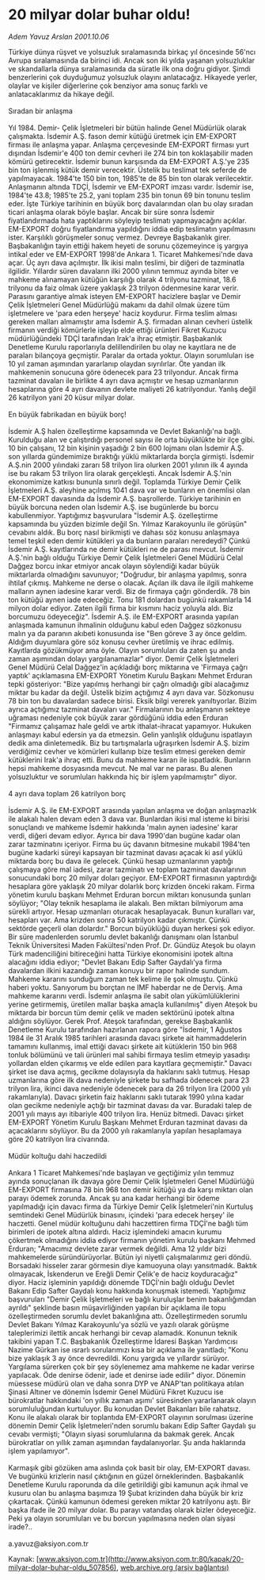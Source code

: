 # 20 milyar dolar buhar oldu!

*Adem Yavuz Arslan 2001.10.06*

<div class="pNewsDetailMainContent" itemprop="articleBody">
 Türkiye dünya rüşvet ve yolsuzluk sıralamasında birkaç yıl öncesinde 56'ncı Avrupa sıralamasında da birinci idi. Ancak son iki yılda yaşanan yolsuzluklar ve skandallarla dünya sıralamasında da süratle ilk ona doğru gidiyor. Şimdi benzerlerini çok duyduğumuz yolsuzluk olayını anlatacağız. Hikayede yerler, olaylar ve kişiler diğerlerine çok benziyor ama sonuç farklı ve anlatacaklarımız da hikaye değil.
 <br/>
 <br/>
 Sıradan bir anlaşma
 <br/>
 <br/>
 Yıl 1984. Demir- Çelik İşletmeleri bir bütün halinde Genel Müdürlük olarak çalışmakta. İsdemir A.Ş. fason demir kütüğü üretmek için EM-EXPORT firması ile anlaşma yapar. Anlaşma çerçevesinde EM-EXPORT firması yurt dışından İsdemir'e 400 ton demir cevheri ile 274 bin ton koklaşabilir maden kömürü getirecektir. İsdemir bunun karşısında da EM-EXPORT A.Ş.'ye 235 bin ton işlenmiş kütük demir verecektir. Üstelik bu teslimat tek seferde de yapılmayacak. 1984'te 150 bin ton, 1985'te de 85 bin ton olarak verilecektir. Anlaşmanın altında TDÇİ, İsdemir ve EM-EXPORT imzası vardır. İsdemir ise, 1984'te 43.8; 1985'te 25.2, yani toplam 235 bin tonun 69 bin tonunu teslim eder. İşte Türkiye tarihinin en büyük borç davalarından olan bu olay sıradan ticari anlaşma olarak böyle başlar. Ancak bir süre sonra İsdemir fiyatlandırmada hata yaptıklarını söyleyip teslimatı yapmayacağını açıklar. EM-EXPORT doğru fiyatlandırma yapıldığını iddia edip teslimatın yapılmasını ister. Karşılıklı görüşmeler sonuç vermez. Devreye Başbakanlık girer. Başbakanlığın tayin ettiği hakem heyeti de sorunu çözemeyince iş yargıya intikal eder ve EM-EXPORT 1998'de Ankara 1. Ticaret Mahkemesi'nde dava açar. Üç ayrı dava açılmıştır. İlk ikisi malın teslimi, bir diğeri de tazminatla ilgilidir. Yıllardır süren davaların ilki 2000 yılının temmuz ayında biter ve mahkeme alınamayan kütüğün karşılığı olarak 4 trilyonu tazminat, 18.6 trilyonu da faiz olmak üzere yaklaşık 23 trilyon ödenmesine karar verir. Parasını garantiye almak isteyen EM-EXPORT hacizlere başlar ve Demir Çelik İşletmeleri Genel Müdürlüğü makamı da dahil olmak üzere tüm işletmelere ve 'para eden herşeye' haciz koydurur. Firma teslim alması gereken malları almamıştır ama İsdemir A.Ş. firmadan alınan cevheri üstelik firmanın verdiği kömürlerle işleyip elde ettiği ürünleri Fikret Kuzucu müdürlüğündeki TDÇİ tarafından Irak'a ihraç etmiştir. Başbakanlık Denetleme Kurulu raporlarıyla delillendirilen bu olay ne kayıtlara ne de paraları bilançoya geçmiştir. Paralar da ortada yoktur. Olayın sorumluları ise 10 yıl zaman aşımından yararlanıp olaydan sıyrılırlar. Öte yandan ilk mahkemenin sonucuna göre ödenecek para 23 trilyondur. Ancak firma tazminat davaları ile birlikte 4 ayrı dava açmıştır ve hesap uzmanlarının hesaplarına göre 4 ayrı davanın devlete maliyeti 26 katrilyondur. Yanlış değil 26 katrilyon yani 20 küsur milyar dolar.
 <br/>
 <br/>
 En büyük fabrikadan en büyük borç!
 <br/>
 <br/>
 İsdemir A.Ş halen özelleştirme kapsamında ve Devlet Bakanlığı'na bağlı. Kurulduğu alan ve çalıştırdığı personel sayısı ile orta büyüklükte bir ilçe gibi. 10 bin çalışanı, 12 bin kişinin yaşadığı 2 bin 600 lojmanı olan İsdemir A.Ş. son yıllarda gündemimize bıraktığı yüklü miktarlarda borçla girmişti. İsdemir A.Ş.nin 2000 yılındaki zararı 58 trilyon lira olurken 2001 yılının ilk 4 ayında ise bu rakam 53 trilyon lira olarak gerçekleşti. Ancak İsdemir A.Ş.'nin ekonomimize katkısı bununla sınırlı değil. Toplamda Türkiye Demir Çelik İşletmeleri A.Ş. aleyhine açılmış 1041 dava var ve bunların en önemlisi olan EM-EXPORT davasında da İsdemir A.Ş. başrollerde. Türkiye tarihinin en büyük borcuna neden olan İsdemir A.Ş. ise bugünlerde bu borcu kabullenmiyor. Yaptığımız başvurulara "İsdemir A.Ş. özelleştirme kapsamında bu yüzden bizimle değil Sn. Yılmaz Karakoyunlu ile görüşün" cevabını aldık. Bu borç nasıl birikmişti ve dahası söz konusu anlaşmaya temel teşkil eden demir kütükleri ya da bunların paraları neredeydi? Çünkü İsdemir A.Ş. kayıtlarında ne demir kütükleri ne de parası mevcut. İsdemir A.Ş.'nin bağlı olduğu Türkiye Demir Çelik İşletmeleri Genel Müdürü Celal Dağgez borcu inkar etmiyor ancak olayın söylendiği kadar büyük miktarlarda olmadığını savunuyor; "Doğrudur, bir anlaşma yapılmış, sonra ihtilaf çıkmış. Mahkeme ne derse o olacak. Açılan ilk dava ile ilgili mahkeme malların aynen iadesine karar verdi. Biz de firmaya çağrı gönderdik. 78 bin ton kütüğü aynen iade edeceğiz. Tonu 181 dolardan bugünkü rakamlarla 14 milyon dolar ediyor. Zaten ilgili firma bir kısmını haciz yoluyla aldı. Biz borcumuzu ödeyeceğiz". İsdemir A.Ş. ile EM-EXPORT arasında yapılan anlaşmada kamunun ihmalinin olduğunu kabul eden Dağgez sözkonusu malın ya da paranın akıbeti konusunda ise "Ben göreve 3 ay önce geldim. Aldığım duyumlara göre söz konusu cevher üretilmiş ve ihrac edilmiş. Kayıtlarda gözükmüyor ama öyle. Olayın sorumluları da zaten şu anda zaman aşımından dolayı yargılanamazlar" diyor. Demir Çelik İşletmeleri Genel Müdürü Celal Dağgez'in açıkladığı borç miktarına ve 'Firmaya çağrı yaptık' açıklamasına EM-EXPORT Yönetim Kurulu Başkanı Mehmet Erduran tepki gösteriyor: "Bize yapılmış herhangi bir çağrı olmadığı gibi alacağımız miktar bu kadar da değil. Üstelik bizim açtığımız 4 ayrı dava var. Sözkonusu 78 bin ton bu davalardan sadece birisi. Eksik bilgi vererek yanıltıyorlar. Bizim ayrıca açtığımız tazminat davaları var." Firmalarının bu anlaşmanın sekteye uğraması nedeniyle çok büyük zarar gördüğünü iddia eden Erduran "Firmamız çalışamaz hale geldi ve artık ithalat-ihracat yapamıyor. Hukuken anlaşmayı kabul edersin ya da etmezsin. Gelin yanlışlık olduğunu ispatlayın dedik ama dinletemedik. Biz bu tartışmalarla uğraşırken İsdemir A.Ş. bizim verdiğimiz cevher ve kömürleri kullanıp bize teslim etmesi gereken demir kütüklerini Irak'a ihraç etti. Bunu da mahkeme kararı ile ispatladık. Bunların hepsi mahkeme dosyasında mevcut. Ne mal var ne parası. Bu alenen yolsuzluktur ve sorumluları hakkında hiç bir işlem yapılmamıştır" diyor.
 <br/>
 <br/>
 4 ayrı dava toplam 26 katrilyon borç
 <br/>
 <br/>
 İsdemir A.Ş. ile EM-EXPORT arasında yapılan anlaşma ve doğan anlaşmazlık ile alakalı halen devam eden 3 dava var. Bunlardan ikisi mal isteme ki birisi sonuçlandı ve mahkeme İsdemir hakkında 'malın aynen iadesine' karar verdi, diğeri devam ediyor. Ayrıca bir dava 1990'dan bugüne kadar olan zarar tazminatını içeriyor. Firma bu üç davanın bitmesine mukabil 1984'ten bugüne kadarki süreyi kapsayan bir tazminat davası açacak ki asıl yüklü miktarda borç bu dava ile gelecek. Çünkü hesap uzmanlarının yaptığı çalışmaya göre mal iadesi, zarar tazminatı ve toplam tazminat davalarının sonucundaki borç 20 milyar doları geçiyor. EM-EXPORT firmasının yaptırdığı hesaplara göre yaklaşık 20 milyar dolarlık borç krizden önceki rakam. Firma yönetim kurulu başkanı Mehmet Erduran borcun miktarı konusunda şunları söylüyor; "Olay teknik hesaplama ile alakalı. Ben miktarı bilmiyorum ama sürekli artıyor. Hesap uzmanları oturacak hesaplayacak. Bunun kuralları var, hesapları var. Ama krizden sonra 50 katrilyon kadar çıkmıştır. Çünkü sektörde geçerli olan dolardır." Borcun büyüklüğü duyan herkesi şok ediyor. Bir süre madenlerden sorumlu devlet bakanlığı danışmanı olan İstanbul Teknik Üniversitesi Maden Fakültesi'nden Prof. Dr. Gündüz Ateşok bu olayın Türk madenciliğini bitireceğini hatta Türkiye ekonomisini ipotek altına alacağını iddia ediyor; "Devlet Bakanı Edip Safter Gaydalı'ya firma davalardan ilkini kazandığı zaman konuyu bir rapor halinde sundum. Mahkeme kararını sunduğum zaman tek kelime ile şok olmuştu. Çünkü haberi yoktu. Sanıyorum bu borçtan ne IMF haberdar ne de Derviş. Ama mahkeme kararını verdi. İsdemir anlaşma ile sabit olan yükümlülüklerini yerine getirmemiş, üretilen mallar başka amaçla kullanılmış" diyen Ateşok bu miktarda bir borcun tüm demir çelik ve maden sektörünü ipotek altına aldığını söylüyor. Gerek Prof. Ateşok tarafından, gerekse Başbakanlık Denetleme Kurulu tarafından hazırlanan rapora göre "İsdemir, 1 Ağustos 1984 ile 31 Aralık 1985 tarihleri arasında davacı şirkete ait hammaddelerin tamamını kullanmış, imal ettiği davacı şirkete ait kütüklerin 150 bin 968 tonluk bölümünü ve tali ürünleri mal sahibi firmaya teslim etmeyip yasadışı yollardan elden çıkarmış ve elde edilen para kayıtlara geçmemiştir." Davacı şirket ise dava açmış, gecikme dolayısıyla da haklarını saklı tutmuş. Hesap uzmanlarına göre ilk dava nedeniyle şirkete bu safhada ödenecek para 23 trilyon lira, ikinci dava nedeniyle ödenecek para da 26 trilyon lira (2000 yılı rakamlarıyla). Davacı şirketin faiz haklarını saklı tutarak 1990 yılına kadar olan gecikme nedeniyle açtığı bir tazminat davası da var. Buradaki talep de 2001 yılı mayıs ayı itibariyle 400 trilyon lira. Henüz bitmedi. Davacı şirket EM-EXPORT Yönetim Kurulu Başkanı Mehmet Erduran tazminat davası da açacaklarını söylüyor. Bu da 2000 yılı rakamlarıyla yapılan hesaplamaya göre 20 katrilyon lira civarında.
 <br/>
 <br/>
 Müdür koltuğu dahi haczedildi
 <br/>
 <br/>
 Ankara 1 Ticaret Mahkemesi'nde başlayan ve geçtiğimiz yılın temmuz ayında sonuçlanan ilk davaya göre Demir Çelik İşletmeleri Genel Müdürlüğü EM-EXPORT firmasına 78 bin 968 ton demir kütüğü ya da karşı miktarı olan parayı ödemek zorunda. Ancak şu ana kadar herhangi bir ödeme yapılmadığı için davacı firma da Türkiye Demir Çelik İşletmeleri'nin Kurtuluş semtindeki Genel Müdürlük binasını, içindeki 'para edecek herşey' ile haczetti. Genel müdür koltuğunu dahi haczettiren firma TDÇİ'ne bağlı tüm birimleri de ipotek altına aldırdı. Haciz işlemindeki amacın kurumu çökertmek olmadığını iddia ediyor firmanın yönetim kurulu başkanı Mehmed Erduran; "Amacımız devlete zarar vermek değildi. Ama 12 yıldır bizi mahkemelerde süründürüyorlar. Bütün iyi niyetli çalışmalarımız geri döndü. Borsadaki hisseler zarar görmesin diye kamuoyuna olayı yansıtmadık. Baktık olmayacak, İskenderun ve Ereğli Demir Çelik'e de haciz koyduracağız" diyor. Haciz işleminin yapıldığı dönemde TDÇİ'nin bağlı olduğu Devlet Bakanı Edip Safter Gaydalı konu hakkında konuşmak istemedi. Yaptığımız başvuruları "Demir Çelik İşletmeleri ve bağlı kuruluşlar benim bakanlığımdan ayrıldı" şeklinde basın müşavirliğinden yapılan bir açıklama ile topu özelleştirmeden sorumlu devlet bakanlığına attı. Özelleştirmeden sorumlu Devlet Bakanı Yılmaz Karakoyunlu'ya sözlü ve yazılı olarak görüşme taleplerimizi ilettik ancak herhangi bir cevap alamadık. Konunun teknik takibini yapan T.C. Başbakanlık Özelleştirme İdaresi Başkan Yardımcısı Nazime Gürkan ise ısrarlı sorularımızı kısa bir açıklama ile yanıtladı; "Konu bize yaklaşık 3 ay önce devredildi. Konu yargıda ve yıllardır sürüyor. Yargılama sürerken çok bir şey söylenemez ama mahkeme ne kadar verirse yapılacak. Öde denirse ödenir, iade et denirse iade edilir" diyor. Dönemin müessese müdürü olan ve daha sonra DYP ve ANAP'tan politikaya atılan Şinasi Altıner ve dönemin İsdemir Genel Müdürü Fikret Kuzucu ise bürokratlar hakkındaki 'on yıllık zaman aşımı' süresinden yararlanarak olayın sorumluluğundan kurtuluyor. Bu konudan Devlet Bakanları bile rahatsız. Konu ile alakalı olarak bir toplantıda EM-EXPORT olayının sorulması üzerine dönemin Demir Çelik İşletmeleri'nden sorumlu bakanı Edip Safter Gaydalı şu cevabı vermişti; "Olayın siyasi sorumlularına da bakmak gerek. Ancak bürokratlar on yıllık zaman aşımından faydalanıyorlar. Şu anda haklarında işlem yapılamıyor".
 <br/>
 <br/>
 Karmaşık gibi gözüken ama aslında çok basit bir olay, EM-EXPORT davası. Ve bugünkü krizlerin nasıl çıktığının en güzel örneklerinden. Başbakanlık Denetleme Kurulu raporunda da dile getirildiği gibi kamunun açık ihmal ve kusuru olan bu anlaşma başımıza 19 Şubat krizinden daha büyük bir kriz çıkartacak. Çünkü kamunun ödemesi gereken miktar 20 katrilyonu aştı. Bir başka ifade ile 20 milyar dolar. Bu parayı vatandaş olarak bizler ödeyeceğiz. Peki ya olayın sorumluları ve bu borcun yapılmasına neden olan siyasi irade?..
 <br/>
 <br/>
 a.yavuz@aksiyon.com.tr
 <br/>
</div>


Kaynak: [www.aksiyon.com.tr](http://www.aksiyon.com.tr:80/kapak/20-milyar-dolar-buhar-oldu_507856), [web.archive.org (arşiv bağlantısı)](http://web.archive.org/web/20150512103917/http://www.aksiyon.com.tr:80/kapak/20-milyar-dolar-buhar-oldu_507856)
